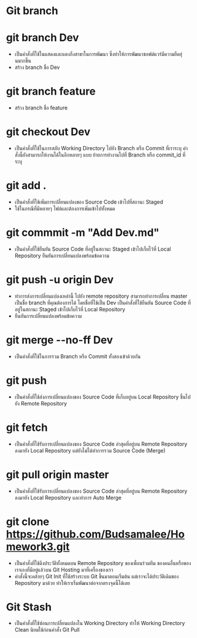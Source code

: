 <H1> Git branch </H1>

# git branch Dev
   - เป็นคำสั่งที่ใช้ในแสดงและแตงกิ่งสาขาในการพัฒนา ซึ่งทำให้การพัฒนาซอฟต์แวร์มีความยืดยุ่นมากขึ้น 
   - สร้าง branch ชื่อ Dev

# git branch feature
   - สร้าง branch ชื่อ feature

# git checkout Dev
  - เป็นคำสั่งที่ใช้ในการสลับ Working Directory ไปยัง Branch หรือ Commit ที่เราระบุ คำสั่งนี้ยังสามารถให้งานได้ในอีกหลายๆ แบบ 
    ย้ายการทำงานไปที่ Branch หรือ commit_id ที่ระบุ 

# git add .
  - เป็นคำสั่งที่ใช้เพิ่มการเปลี่ยนแปลงของ Source Code เข้าไปที่สถานะ Staged
  - ใช้ในกรณีที่มีหลายๆ ไฟล์และต้องการเพิ่มเข้าไปทั้งหมด

# git commmit -m "Add Dev.md"
  - เป็นคำสั่งที่ใช้ยืนยัน Source Code ที่อยู่ในสถานะ Staged เข้าไปเก็บไว้ที่ Local Repository ยืนยันการเปลี่ยนแปลงพร้อมข้อความ

# git push -u origin Dev
  - ทำการส่งการเปลี่ยนแปลงเหล่านี้ ไปยัง remote repository สามารถทำการเปลี่ยน master เป็นชื่อ branch ที่คุณต้องการได้ โดยชื่อที่ใช้เป็น Dev 
    เป็นคำสั่งที่ใช้ยืนยัน Source Code ที่อยู่ในสถานะ Staged เข้าไปเก็บไว้ที่ Local Repository
  - ยืนยันการเปลี่ยนแปลงพร้อมข้อความ

# git merge --no-ff Dev
  - เป็นคำสั่งที่ใช้ในการรวม Branch หรือ Commit ทั้งสองเข้าด้วยกัน
  
# git push 
  - เป็นคำสั่งที่ใช้ส่งการเปลี่ยนแปลงของ Source Code ที่เก็บอยู่บน Local Repository ขึ้นไปยัง Remote Repository
  
# git fetch 
  - เป็นคำสั่งที่ใช้รับการเปลี่ยนแปลงของ Source Code ล่าสุดที่อยู่บน Remote Repository ลงมายัง Local Repository แต่ยังไม่ได้ทำการรวม Source Code (Merge)
  
# git pull origin master
  - เป็นคำสั่งที่ใช้รับการเปลี่ยนแปลงของ Source Code ล่าสุดที่อยู่บน Remote Repository ลงมายัง Local Repository และทำการ Auto Merge
  
# git clone https://github.com/Budsamalee/Homework3.git
  - เป็นคำสั่งที่ใช้ดึงประวัติทั้งหมดบน Remote Repository ของเพื่อนร่วมทีม ของคนอื่นหรือของเราเองที่มีอยู่แล้วบน Git Hosting มาที่เครื่องของเรา 
  - คำสั่งนี้จะคล้ายๆ Git Init ที่ใช้สร้างระบบ Git ขึ้นมาตอนเริ่มต้น แต่เราจะได้ประวัติเดิมของ Repository มาด้วย ทำให้เราเริ่มพัฒนาต่อจากตรงจุดนี้ได้เลย

# Git Stash
  - เป็นคำสั่งที่ใช้ซ่อนการเปลี่ยนแปลงใน Working Directory ทำให้ Working Directory Clean นิยมใช้ก่อนคำสั่ง Git Pull
  
  
  
